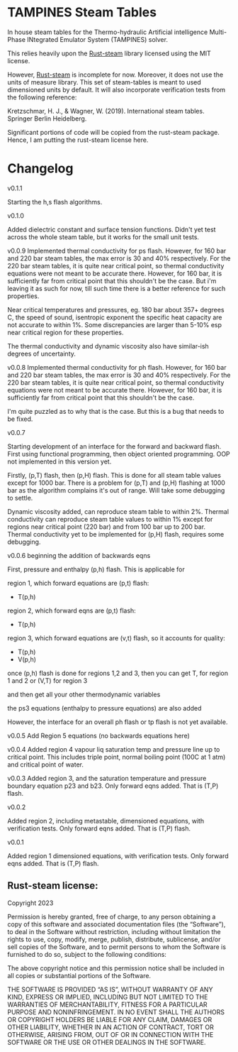 # TAMPINES Steam Tables
In house steam tables for the Thermo-hydraulic Artificial intelligence 
Multi-Phase INtegrated Emulator System (TAMPINES) solver.


This relies heavily upon the [Rust-steam](https://github.com/marciorvneto/rusteam)
library licensed using the MIT license. 

However, [Rust-steam](https://github.com/marciorvneto/rusteam) is incomplete 
for now. Moreover, it does not use the units of measure library. This 
set of steam-tables is meant to used dimensioned units by default. It will 
also incorporate verification tests from the following reference:

Kretzschmar, H. J., & Wagner, W. (2019). 
International steam tables. Springer Berlin Heidelberg.

Significant portions of code will be copied from the rust-steam package.
Hence, I am putting the rust-steam license here.

# Changelog 

v0.1.1 

Starting the h,s flash algorithms.

v0.1.0 

Added dielectric constant and surface tension functions.
Didn't yet test across the whole steam table, but it works for the 
small unit tests.

v0.0.9
Implemented thermal conductivity for ps flash. However, for 160 bar 
and 220 bar steam tables, the max error is 30 and 40% respectively.
For the 220 bar steam tables, it is quite near critical point, 
so thermal conductivity equations were not meant to be accurate there.
However, for 160 bar, it is sufficiently far from critical point that this 
shouldn't be the case. But i'm leaving it as such for now, till such time 
there is a better reference for such properties.

Near critical temperatures and pressures, eg. 180 bar about 
357+ degrees C, the speed of sound, isentropic exponent
the specific heat capacity are not accurate to within 1%. Some discrepancies 
are larger than 5-10% esp near critical region for these properties.

The thermal conductivity and dynamic viscosity also have similar-ish degrees 
of uncertainty.


v0.0.8
Implemented thermal conductivity for ph flash. However, for 160 bar 
and 220 bar steam tables, the max error is 30 and 40% respectively.
For the 220 bar steam tables, it is quite near critical point, 
so thermal conductivity equations were not meant to be accurate there.
However, for 160 bar, it is sufficiently far from critical point that this 
shouldn't be the case.

I'm quite puzzled as to why that is the case. But this is a bug that needs 
to be fixed.

v0.0.7

Starting development of an interface for the forward and backward flash.
First using functional programming, then object oriented programming.
OOP not implemented in this version yet.

Firstly, (p,T) flash, then (p,H) flash.
This is done for all steam table values except for 1000 bar. 
There is a problem for (p,T) and (p,H) flashing at 1000 bar 
as the algorithm complains it's out of range. Will take some debugging 
to settle.

Dynamic viscosity added, can reproduce steam table to within 2%.
Thermal conductivity can reproduce steam table values to within 1% 
except for regions near critical point (220 bar) and from 100 bar 
up to 200 bar.
Thermal conductivity yet to be implemented for (p,H) flash,
requires some debugging.




v0.0.6
beginning the addition of backwards eqns

First, pressure and enthalpy (p,h) flash. 
This is applicable for 

region 1, which forward equations are (p,t) flash:
- T(p,h)

region 2, which forward eqns are (p,t) flash:
- T(p,h) 

region 3, which forward equations are (v,t) flash, so it accounts for quality:
- T(p,h)
- V(p,h)

once (p,h) flash is done for regions 1,2 and 3, then you can get T,
for region 1 and 2 or (V,T) for region 3

and then get all your other thermodynamic variables

the ps3 equations (enthalpy to pressure equations) are also added

However, the interface for an overall ph flash or tp flash is not yet 
available.


v0.0.5
Add Region 5 equations (no backwards equations here)

v0.0.4 
Added region 4 vapour liq saturation temp and pressure 
line up to critical point. This includes triple point, 
normal boiling point (100C at 1 atm) and critical point of water.

v0.0.3 
Added region 3, and the saturation temperature and pressure boundary equation 
p23 and b23.
Only forward eqns added. That is (T,P) flash.

v0.0.2

Added region 2, including metastable, dimensioned equations, with verification tests.
Only forward eqns added. That is (T,P) flash.

v0.0.1 

Added region 1 dimensioned equations, with verification tests.
Only forward eqns added. That is (T,P) flash.

## Rust-steam license:

Copyright 2023

Permission is hereby granted, free of charge, to any person obtaining a 
copy of this software and associated documentation files (the “Software”), 
to deal in the Software without restriction, including without limitation 
the rights to use, copy, modify, merge, publish, distribute, sublicense, 
and/or sell copies of the Software, and to permit persons to whom the 
Software is furnished to do so, subject to the following conditions:

The above copyright notice and this permission notice shall be included 
in all copies or substantial portions of the Software.

THE SOFTWARE IS PROVIDED “AS IS”, WITHOUT WARRANTY OF ANY KIND, 
EXPRESS OR IMPLIED, INCLUDING BUT NOT LIMITED TO THE WARRANTIES OF 
MERCHANTABILITY, FITNESS FOR A PARTICULAR PURPOSE AND NONINFRINGEMENT. 
IN NO EVENT SHALL THE AUTHORS OR COPYRIGHT HOLDERS BE LIABLE FOR ANY 
CLAIM, DAMAGES OR OTHER LIABILITY, WHETHER IN AN ACTION OF CONTRACT, 
TORT OR OTHERWISE, ARISING FROM, OUT OF OR IN CONNECTION WITH THE 
SOFTWARE OR THE USE OR OTHER DEALINGS IN THE SOFTWARE.

